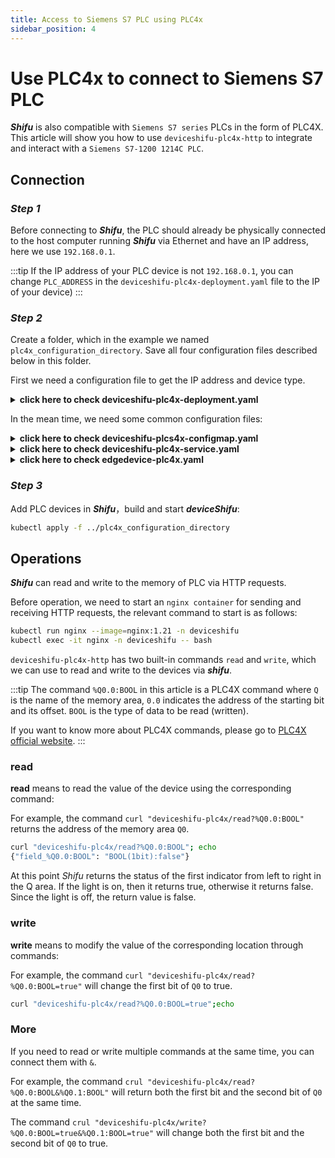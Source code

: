 ```yaml
---
title: Access to Siemens S7 PLC using PLC4x
sidebar_position: 4
---
```


# Use PLC4x to connect to Siemens S7 PLC

***Shifu*** is also compatible with `Siemens S7 series` PLCs in the form of PLC4X. This article will show you how to use `deviceshifu-plc4x-http` to integrate and interact with a `Siemens S7-1200 1214C PLC`.

## Connection

### *Step 1*

Before connecting to ***Shifu***, the PLC should already be physically connected to the host computer running ***Shifu*** via Ethernet and have an IP address, here we use `192.168.0.1`.


:::tip
If the IP address of your PLC device is not `192.168.0.1`, you can change `PLC_ADDRESS` in the `deviceshifu-plc4x-deployment.yaml` file to the IP of your device)
:::

### *Step 2*

Create a folder, which in the example we named `plc4x_configuration_directory`. Save all four configuration files described below in this folder.

First we need a configuration file to get the IP address and device type.  

<details>
  <summary> <b>click here to check deviceshifu-plc4x-deployment.yaml</b> </summary> 

```yml
apiVersion: apps/v1
kind: Deployment
metadata:
  labels:
    app: deviceshifu-plc4x-deployment
  name: deviceshifu-plc4x-deployment
  namespace: deviceshifu
spec:
  replicas: 1
  selector:
    matchLabels:
      app: deviceshifu-plc4x-deployment
  template:
    metadata:
      labels:
        app: deviceshifu-plc4x-deployment
    spec:
      containers:
      - image: edgehub/deviceshifu-http-plc4x:v0.1.1
        name: deviceshifu-http
        ports:
        - containerPort: 8080
        volumeMounts:
        - name: deviceshifu-config
          mountPath: "/etc/edgedevice/config"
          readOnly: true
        env:
        - name: EDGEDEVICE_NAME
          value: "edgedevice-plc4x"
        - name: EDGEDEVICE_NAMESPACE
          value: "devices"
      volumes:
      - name: deviceshifu-config
        configMap:
          name: plc4x-configmap
      serviceAccountName: edgedevice-sa
```
</details>

In the mean time, we need some common configuration files:

<details>
  <summary> <b>click here to check deviceshifu-plcs4x-configmap.yaml</b> </summary>

```yml
apiVersion: v1
kind: ConfigMap
metadata:
  name: plc4x-configmap
  namespace: deviceshifu
data:
  driverProperties: |
    driverSku: testPlc4x
    driverImage: 
  instructions: |
    instructions:
  telemetries: |
    telemetrySettings:
```
</details>

<details>
  <summary> <b>click here to check deviceshifu-plc4x-service.yaml</b> </summary>

```yml
apiVersion: v1
kind: Service
metadata:
  labels:
    app: deviceshifu-plc4x-deployment
  name: deviceshifu-plc4x
  namespace: deviceshifu
spec:
  ports:
  - port: 80
    protocol: TCP
    targetPort: 8080
  selector:
    app: deviceshifu-plc4x-deployment
  type: LoadBalancer
```
</details>

<details>
  <summary> <b>click here to check edgedevice-plc4x.yaml</b> </summary>

```yml
apiVersion: shifu.edgenesis.io/v1alpha1
kind: EdgeDevice
metadata:
  name: edgedevice-plc4x
  namespace: devices
spec:
  sku: "testPlc4x" 
  connection: Ethernet
  address: 192.168.0.1 #change this accordingly
  protocol: PLC4X
  protocolSettings:
    PLC4XSetting:
      protocol: s7
```
</details>

### *Step 3*

Add PLC devices in ***Shifu***，build and start ***deviceShifu***:

```bash
kubectl apply -f ../plc4x_configuration_directory
```

## Operations

***Shifu*** can read and write to the memory of PLC via HTTP requests. 

Before operation, we need to start an `nginx container` for sending and receiving HTTP requests, the relevant command to start is as follows:

```bash
kubectl run nginx --image=nginx:1.21 -n deviceshifu 
kubectl exec -it nginx -n deviceshifu -- bash
```

`deviceshifu-plc4x-http` has two built-in commands `read` and `write`, which we can use to read and write to the devices via ***shifu***.

:::tip
The command `%Q0.0:BOOL` in this article is a PLC4X command where `Q` is the name of the memory area, `0.0` indicates the address of the starting bit and its offset. `BOOL` is the type of data to be read (written).

If you want to know more about PLC4X commands, please go to [PLC4X official website](https://plc4x.apache.org/users/protocols/s7.html).
:::

### read

**read** means to read the value of the device using the corresponding command:

For example, the command `curl "deviceshifu-plc4x/read?%Q0.0:BOOL"` returns the address of the memory area `Q0`.

```bash
curl "deviceshifu-plc4x/read?%Q0.0:BOOL"; echo
{"field_%Q0.0:BOOL": "BOOL(1bit):false"}
```
At this point *Shifu* returns the status of the first indicator from left to right in the Q area. If the light is on, then it returns true, otherwise it returns false. Since the light is off, the return value is false.

### write

**write** means to modify the value of the corresponding location through commands:

For example, the command `curl "deviceshifu-plc4x/read?%Q0.0:BOOL=true"` will change the first bit of `Q0` to true.

```bash
curl "deviceshifu-plc4x/read?%Q0.0:BOOL=true";echo
```

### More

If you need to read or write multiple commands at the same time, you can connect them with `&`.

For example, the command `crul "deviceshifu-plc4x/read?%Q0.0:BOOL&%Q0.1:BOOL"` will return both the first bit and the second bit of `Q0` at the same time.

The command `crul "deviceshifu-plc4x/write?%Q0.0:BOOL=true&%Q0.1:BOOL=true"` will change both the first bit and the second bit of `Q0` to true.
